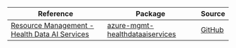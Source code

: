 | Reference | Package | Source |
|---|---|---|
|[Resource Management - Health Data AI Services](mgmt-healthdataaiservices-readme.md)|[azure-mgmt-healthdataaiservices](https://pypi.org/project/azure-mgmt-healthdataaiservices)|[GitHub](https://github.com/Azure/azure-sdk-for-python/blob/main/sdk/healthdataaiservices/azure-mgmt-healthdataaiservices)|
